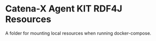 # Catena-X Agent KIT RDF4J Resources

A folder for mounting local resources when running docker-compose.


